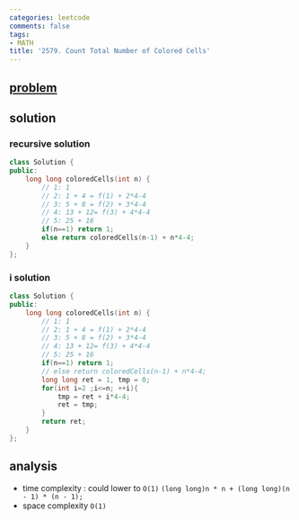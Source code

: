 ```yaml
---
categories: leetcode
comments: false
tags:
- MATH
title: '2579. Count Total Number of Colored Cells'
---
```


## [problem](https://leetcode.com/problems/count-total-number-of-colored-cells/)
## solution

### recursive solution
```c++
class Solution {
public:
    long long coloredCells(int n) {
        // 1: 1
        // 2: 1 + 4 = f(1) + 2*4-4
        // 3: 5 + 8 = f(2) + 3*4-4
        // 4: 13 + 12= f(3) + 4*4-4
        // 5: 25 + 16
        if(n==1) return 1;
        else return coloredCells(n-1) + n*4-4;
    }
};
```

### i solution
```c++
class Solution {
public:
    long long coloredCells(int n) {
        // 1: 1
        // 2: 1 + 4 = f(1) + 2*4-4
        // 3: 5 + 8 = f(2) + 3*4-4
        // 4: 13 + 12= f(3) + 4*4-4
        // 5: 25 + 16
        if(n==1) return 1;
        // else return coloredCells(n-1) + n*4-4;
        long long ret = 1, tmp = 0;
        for(int i=2 ;i<=n; ++i){
            tmp = ret + i*4-4;
            ret = tmp;
        }
        return ret;
    }
};
```

## analysis
- time complexity : could lower to `O(1)` `(long long)n * n + (long long)(n - 1) * (n - 1);`
- space complexity `O(1)`
  
